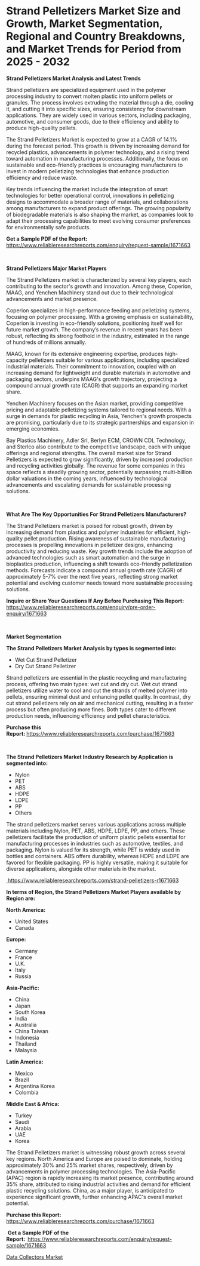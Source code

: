 <p><h1>Strand Pelletizers Market Size and Growth, Market Segmentation, Regional and Country Breakdowns, and Market Trends for Period from 2025 -  2032</h1></p><p><strong>Strand Pelletizers Market Analysis and Latest Trends</strong></p>
<p><p>Strand pelletizers are specialized equipment used in the polymer processing industry to convert molten plastic into uniform pellets or granules. The process involves extruding the material through a die, cooling it, and cutting it into specific sizes, ensuring consistency for downstream applications. They are widely used in various sectors, including packaging, automotive, and consumer goods, due to their efficiency and ability to produce high-quality pellets.</p><p>The Strand Pelletizers Market is expected to grow at a CAGR of 14.1% during the forecast period. This growth is driven by increasing demand for recycled plastics, advancements in polymer technology, and a rising trend toward automation in manufacturing processes. Additionally, the focus on sustainable and eco-friendly practices is encouraging manufacturers to invest in modern pelletizing technologies that enhance production efficiency and reduce waste.</p><p>Key trends influencing the market include the integration of smart technologies for better operational control, innovations in pelletizing designs to accommodate a broader range of materials, and collaborations among manufacturers to expand product offerings. The growing popularity of biodegradable materials is also shaping the market, as companies look to adapt their processing capabilities to meet evolving consumer preferences for environmentally safe products.</p></p>
<p><strong>Get a Sample PDF of the Report:&nbsp;</strong> <a href="https://www.reliableresearchreports.com/enquiry/request-sample/1671663?utm_campaign=1674&utm_medium=2&utm_source=Github&utm_content=ia&utm_term=19022025&utm_id=strand-pelletizers">https://www.reliableresearchreports.com/enquiry/request-sample/1671663</a></p>
<p>&nbsp;</p>
<p><strong>Strand Pelletizers Major Market Players</strong></p>
<p><p>The Strand Pelletizers market is characterized by several key players, each contributing to the sector's growth and innovation. Among these, Coperion, MAAG, and Yenchen Machinery stand out due to their technological advancements and market presence.</p><p>Coperion specializes in high-performance feeding and pelletizing systems, focusing on polymer processing. With a growing emphasis on sustainability, Coperion is investing in eco-friendly solutions, positioning itself well for future market growth. The company’s revenue in recent years has been robust, reflecting its strong foothold in the industry, estimated in the range of hundreds of millions annually.</p><p>MAAG, known for its extensive engineering expertise, produces high-capacity pelletizers suitable for various applications, including specialized industrial materials. Their commitment to innovation, coupled with an increasing demand for lightweight and durable materials in automotive and packaging sectors, underpins MAAG's growth trajectory, projecting a compound annual growth rate (CAGR) that supports an expanding market share.</p><p>Yenchen Machinery focuses on the Asian market, providing competitive pricing and adaptable pelletizing systems tailored to regional needs. With a surge in demands for plastic recycling in Asia, Yenchen's growth prospects are promising, particularly due to its strategic partnerships and expansion in emerging economies.</p><p>Bay Plastics Machinery, Adler Srl, Berlyn ECM, CROWN CDL Technology, and Sterlco also contribute to the competitive landscape, each with unique offerings and regional strengths. The overall market size for Strand Pelletizers is expected to grow significantly, driven by increased production and recycling activities globally. The revenue for some companies in this space reflects a steadily growing sector, potentially surpassing multi-billion dollar valuations in the coming years, influenced by technological advancements and escalating demands for sustainable processing solutions.</p></p>
<p>&nbsp;</p>
<p><strong>What Are The Key Opportunities For Strand Pelletizers Manufacturers?</strong></p>
<p><p>The Strand Pelletizers market is poised for robust growth, driven by increasing demand from plastics and polymer industries for efficient, high-quality pellet production. Rising awareness of sustainable manufacturing processes is propelling innovations in pelletizer designs, enhancing productivity and reducing waste. Key growth trends include the adoption of advanced technologies such as smart automation and the surge in bioplastics production, influencing a shift towards eco-friendly pelletization methods. Forecasts indicate a compound annual growth rate (CAGR) of approximately 5-7% over the next five years, reflecting strong market potential and evolving customer needs toward more sustainable processing solutions.</p></p>
<p><strong>Inquire or Share Your Questions If Any Before Purchasing This Report:</strong> <a href="https://www.reliableresearchreports.com/enquiry/pre-order-enquiry/1671663?utm_campaign=1674&utm_medium=2&utm_source=Github&utm_content=ia&utm_term=19022025&utm_id=strand-pelletizers">https://www.reliableresearchreports.com/enquiry/pre-order-enquiry/1671663</a></p>
<p>&nbsp;</p>
<p><strong>Market Segmentation</strong></p>
<p><strong>The Strand Pelletizers Market Analysis by types is segmented into:</strong></p>
<p><ul><li>Wet Cut Strand Pelletizer</li><li>Dry Cut Strand Pelletizer</li></ul></p>
<p><p>Strand pelletizers are essential in the plastic recycling and manufacturing process, offering two main types: wet cut and dry cut. Wet cut strand pelletizers utilize water to cool and cut the strands of melted polymer into pellets, ensuring minimal dust and enhancing pellet quality. In contrast, dry cut strand pelletizers rely on air and mechanical cutting, resulting in a faster process but often producing more fines. Both types cater to different production needs, influencing efficiency and pellet characteristics.</p></p>
<p><strong>Purchase this Report:&nbsp;</strong><a href="https://www.reliableresearchreports.com/purchase/1671663?utm_campaign=1674&utm_medium=2&utm_source=Github&utm_content=ia&utm_term=19022025&utm_id=strand-pelletizers">https://www.reliableresearchreports.com/purchase/1671663</a></p>
<p>&nbsp;</p>
<p><strong>The Strand Pelletizers Market Industry Research by Application is segmented into:</strong></p>
<p><ul><li>Nylon</li><li>PET</li><li>ABS</li><li>HDPE</li><li>LDPE</li><li>PP</li><li>Others</li></ul></p>
<p><p>The strand pelletizers market serves various applications across multiple materials including Nylon, PET, ABS, HDPE, LDPE, PP, and others. These pelletizers facilitate the production of uniform plastic pellets essential for manufacturing processes in industries such as automotive, textiles, and packaging. Nylon is valued for its strength, while PET is widely used in bottles and containers. ABS offers durability, whereas HDPE and LDPE are favored for flexible packaging. PP is highly versatile, making it suitable for diverse applications, alongside other materials in the market.</p></p>
<p><a href="https://www.reliableresearchreports.com/strand-pelletizers-r1671663?utm_campaign=1674&utm_medium=2&utm_source=Github&utm_content=ia&utm_term=19022025&utm_id=strand-pelletizers">&nbsp;https://www.reliableresearchreports.com/strand-pelletizers-r1671663</a></p>
<p><strong>In terms of Region, the Strand Pelletizers Market Players available by Region are:</strong></p>
<p>
    <p> <strong> North America: </strong>
        <ul>
            <li>United States</li>
            <li>Canada</li>
        </ul>
        </p> 
    <p> <strong> Europe: </strong>
        <ul>
            <li>Germany</li>
            <li>France</li>
            <li>U.K.</li>
            <li>Italy</li>
            <li>Russia</li>
        </ul>
        </p> 
    <p> <strong> Asia-Pacific: </strong>
        <ul>
            <li>China</li>
            <li>Japan</li>
            <li>South Korea</li>
            <li>India</li>
            <li>Australia</li>
            <li>China Taiwan</li>
            <li>Indonesia</li>
            <li>Thailand</li>
            <li>Malaysia</li>
        </ul>
        </p> 
    <p> <strong> Latin America: </strong>
        <ul>
            <li>Mexico</li>
            <li>Brazil</li>
            <li>Argentina Korea</li>
            <li>Colombia</li>
        </ul>
        </p> 
    <p> <strong> Middle East & Africa: </strong>
        <ul>
            <li>Turkey</li>
            <li>Saudi</li>
            <li>Arabia</li>
            <li>UAE</li>
            <li>Korea</li>
        </ul>
    </p>
    </p>
<p><p>The Strand Pelletizers market is witnessing robust growth across several key regions. North America and Europe are poised to dominate, holding approximately 30% and 25% market shares, respectively, driven by advancements in polymer processing technologies. The Asia-Pacific (APAC) region is rapidly increasing its market presence, contributing around 35% share, attributed to rising industrial activities and demand for efficient plastic recycling solutions. China, as a major player, is anticipated to experience significant growth, further enhancing APAC's overall market potential.</p></p>
<p><strong>Purchase this Report: </strong><a href="https://www.reliableresearchreports.com/purchase/1671663?utm_campaign=1674&utm_medium=2&utm_source=Github&utm_content=ia&utm_term=19022025&utm_id=strand-pelletizers">https://www.reliableresearchreports.com/purchase/1671663</a></p>
<p>&nbsp;<strong>Get a Sample PDF of the Report:&nbsp;&nbsp;</strong><a href="https://www.reliableresearchreports.com/enquiry/request-sample/1671663?utm_campaign=1674&utm_medium=2&utm_source=Github&utm_content=ia&utm_term=19022025&utm_id=strand-pelletizers">https://www.reliableresearchreports.com/enquiry/request-sample/1671663</a></p>
<p><strong></strong></p>
<p><p><a href="https://github.com/marlanamarvn/Market-Research-Report-List-1/blob/main/data-collectors-market.md?utm_campaign=1674&utm_medium=2&utm_source=Github&utm_content=ia&utm_term=19022025&utm_id=strand-pelletizers">Data Collectors Market</a></p></p>